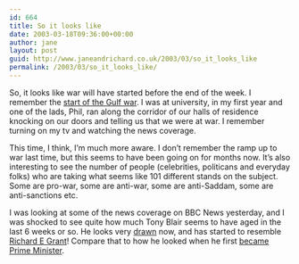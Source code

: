 ```yaml
---
id: 664
title: So it looks like
date: 2003-03-18T09:36:00+00:00
author: jane
layout: post
guid: http://www.janeandrichard.co.uk/2003/03/so_it_looks_like
permalink: /2003/03/so_it_looks_like/
---
```

So, it looks like war will have started before the end of the week. I remember the [start of the Gulf war](http://news.bbc.co.uk/1/hi/world/middle_east/1118611.stm). I was at university, in my first year and one of the lads, Phil, ran along the corridor of our halls of residence knocking on our doors and telling us that we were at war. I remember turning on my tv and watching the news coverage.

This time, I think, I&#8217;m much more aware. I don&#8217;t remember the ramp up to war last time, but this seems to have been going on for months now. It&#8217;s also interesting to see the number of people (celebrities, politicans and everyday folks) who are taking what seems like 101 different stands on the subject. Some are pro-war, some are anti-war, some are anti-Saddam, some are anti-sanctions etc.

I was looking at some of the news coverage on BBC News yesterday, and I was shocked to see quite how much Tony Blair seems to have aged in the last 6 weeks or so. He looks very [drawn](http://newsimg.bbc.co.uk/media/images/38966000/jpg/_38966415_tonyb_ap203.jpg) now, and has started to resemble [Richard E Grant](http://movies.yahoo.com/shop?d=hc&id=1800019915&cf=pg&photoid=227396&intl=us)! Compare that to how he looked when he first [became Prime Minister](http://news.bbc.co.uk/olmedia/525000/images/_527258_tonyandcherie97_150.jpg).